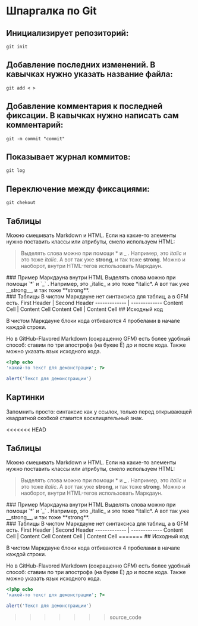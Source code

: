 # Шпаргалка по Git

## Инициализирует репозиторий: 
```
git init
```

## Добавление последних изменений. В кавычках нужно указать название файла: 
```
git add < >
```

## Добавление комментария к последней фиксации. В кавычках нужно написать сам комментарий: 
```
git -m commit "commit"
```

## Показывает журнал коммитов: 
```
git log
```

## Переключение между фиксациями: 
```
git chekout
```


## Таблицы

Mожно смешивать Markdown и HTML. Если на какие-то
элементы нужно поставить классы или атрибуты, смело
используем HTML:
> Выделять слова можно при помощи * и _ . Например, это
<em class="a1">italic</em> и это тоже <i
class="a1">italic</i>. А вот так уже <b>strong</b>, и
так тоже <strong>strong</strong>.
Можно и наоборот, внутри HTML-тегов использовать
Маркдаун.
<section class="someclass">
### Пример Маркдауна внутри HTML
Выделять слова можно при помощи `*` и `_` . Например,
это _italic_ и это тоже *italic*. А вот так уже
__strong__, и так тоже **strong**.
</section>
### Таблицы
В чистом Маркдауне нет синтаксиса для таблиц, а в GFM
есть.
First Header | Second Header
------------- | -------------
Content Cell | Content Cell
Content Cell | Content Cell
## Исходный код

В чистом Маркдауне блоки кода отбиваются 4 пробелами в
начале каждой строки.

Но в GitHub-Flavored Markdown (сокращенно GFM) есть
более удобный способ:  ставим по три апострофа (на букве
Ё) до и после кода. Также можно указать язык исходного
кода.

```php
<?php echo
'какой-то текст для демонстрации'; ?>
```

```js
alert('Текст для демонстраиции')
```


## Картинки
Запомнить просто: синтаксис как у ссылок, только перед
открывающей квадратной скобкой ставится восклицательный знак.


<<<<<<< HEAD

## Таблицы

Mожно смешивать Markdown и HTML. Если на какие-то
элементы нужно поставить классы или атрибуты, смело
используем HTML:
> Выделять слова можно при помощи * и _ . Например, это
<em class="a1">italic</em> и это тоже <i
class="a1">italic</i>. А вот так уже <b>strong</b>, и
так тоже <strong>strong</strong>.
Можно и наоборот, внутри HTML-тегов использовать
Маркдаун.
<section class="someclass">
### Пример Маркдауна внутри HTML
Выделять слова можно при помощи `*` и `_` . Например,
это _italic_ и это тоже *italic*. А вот так уже
__strong__, и так тоже **strong**.
</section>
### Таблицы
В чистом Маркдауне нет синтаксиса для таблиц, а в GFM
есть.
First Header | Second Header
------------- | -------------
Content Cell | Content Cell
Content Cell | Content Cell
=======
## Исходный код

В чистом Маркдауне блоки кода отбиваются 4 пробелами в
начале каждой строки.

Но в GitHub-Flavored Markdown (сокращенно GFM) есть
более удобный способ:  ставим по три апострофа (на букве
Ё) до и после кода. Также можно указать язык исходного
кода.

```php
<?php echo
'какой-то текст для демонстрации'; ?>
```

```js
alert('Текст для демонстраиции')
```

>>>>>>> source_code
